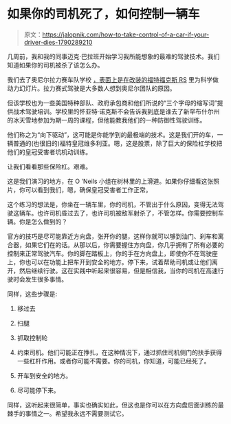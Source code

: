 # 如果你的司机死了，如何控制一辆车

> 原文：<https://jalopnik.com/how-to-take-control-of-a-car-if-your-driver-dies-1790289210>

几周前，我和我的同事迈克·巴拉班开始学习我所能想象的最难的驾驶技术。我们知道如果你的司机被杀了该怎么办。

我们去了奥尼尔拉力赛车队学校 [，表面上是在改装的福特福克斯 RS](https://jalopnik.com/the-ford-focus-rs-drift-mode-is-actually-way-faster-tha-1789832066) 里为科学做动力幻灯片。拉力赛式驾驶是大多数人想到奥尼尔团队的原因。



但该学校也为一些美国特种部队、政府承包商和他们所说的“三个字母的缩写词”提供战术驾驶培训。学校里的怀亚特·诺克斯不会告诉我到底是谁去了新罕布什尔州的冰天雪地参加为期一周的课程，但他能教我他们的一种防御性驾驶训练。

他们称之为“向下驱动”，这可能是你能学到的最极端的技术。这是我们开的车，一辆普通的(也很旧的)福特皇冠维多利亚。嗯，这是股票，除了巨大的保险杠学校把他们的皇冠受害者坑机动训练。

让我们看看那些保险杠。艰难。

这是我们演习的地方，在 O 'Neils 小组在树林里的上滑道。如果你仔细看这张照片，你可以看到我们，嗯，确保皇冠受害者工作正常。

这个练习的想法是，你坐在一辆车里，你的司机，不管出于什么原因，变得无法驾驶这辆车。也许司机昏过去了，也许司机被敌军射杀了，不管怎样。你需要控制车辆。你是怎么做到的？

官方的技巧是尽可能靠近方向盘，张开你的腿，这样你就可以够到油门、刹车和离合器，如果它们在的话。从那以后，你需要握住方向盘，你几乎拥有了所有必要的控制来正常驾驶汽车。你的脚在踏板上，你的手在方向盘上，即使你不在驾驶座上，你也可以在功能上把车开到安全的地方。停下来，试着帮助司机或让他们离开，然后继续行驶。这在实践中听起来很容易，但是相信我，当你的司机在高速行驶时会发生很多事情。

同样，这些步骤是:

1.  移过去

2.  扫腿

3.  抓取控制轮

4.  约束司机。他们可能正在挣扎，在这种情况下，通过抓住司机侧门的扶手获得一些杠杆作用。或者你可能不需要。你的司机，你知道，可能已经死了。

5.  开车到安全的地方。

6.  尽可能停下来。

同样，这听起来很简单，事实也确实如此，但这也是你可以在方向盘后面训练的最棘手的事情之一。希望我永远不需要测试它。